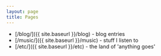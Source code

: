```yaml
---
layout: page
title: Pages
---
```


* [/blog/]({{ site.baseurl }}/blog) - blog entries
* [/music/]({{ site.baseurl }}/music) - stuff I listen to
* [/etc/]({{ site.baseurl }}/etc) - the land of 'anything goes'
